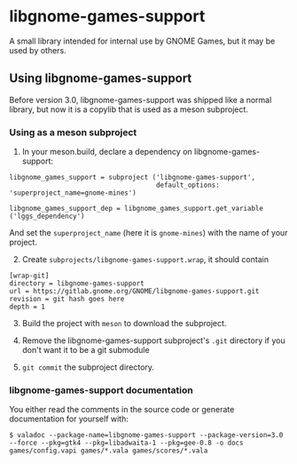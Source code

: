 # libgnome-games-support 
A small library intended for internal use by GNOME Games,
but it may be used by others.

## Using libgnome-games-support
Before version 3.0, libgnome-games-support was shipped like a normal library,
but now it is a copylib that is used as a meson subproject.

### Using as a meson subproject
1. In your meson.build, declare a dependency on libgnome-games-support:

```
libgnome_games_support = subproject ('libgnome-games-support',
                                     default_options: 'superproject_name=gnome-mines')

libgnome_games_support_dep = libgnome_games_support.get_variable ('lggs_dependency')
```

And set the ``superproject_name`` (here it is ``gnome-mines``) with the name of your project. 

2. Create ``subprojects/libgnome-games-support.wrap``, it should contain

```
[wrap-git]
directory = libgnome-games-support
url = https://gitlab.gnome.org/GNOME/libgnome-games-support.git
revision = git hash goes here
depth = 1
```

3. Build the project with `meson` to download the subproject.

4. Remove the libgnome-games-support subproject's ``.git`` directory if you don't want it to be a git submodule

5. `git commit` the subproject directory.

### libgnome-games-support documentation

You either read the comments in the source code or generate documentation for yourself with:

``$ valadoc --package-name=libgnome-games-support --package-version=3.0 --force --pkg=gtk4 --pkg=libadwaita-1 --pkg=gee-0.8 -o docs games/config.vapi games/*.vala games/scores/*.vala``
